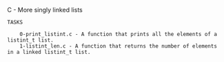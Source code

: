 C - More singly linked lists

	TASKS

		0-print_listint.c - A function that prints all the elements of a listint_t list.
		1-listint_len.c - A function that returns the number of elements in a linked listint_t list.
